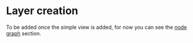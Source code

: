 # Layer creation

To be added once the simple view is added, for now you can see the [node graph](node_graph) section.
